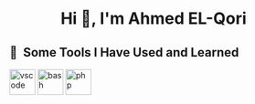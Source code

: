 <h1 align="center">Hi 👋, I'm Ahmed EL-Qori</h1>

<h2> 🚀 &nbsp;Some Tools I Have Used and Learned</h2>
<p align="left">
<img src="https://cdn2.iconfinder.com/data/icons/designer-skills/128/code-programming-javascript-software-develop-command-language-512.png" alt="vscode" width="45" height="45"/>
<img src="https://cdn1.iconfinder.com/data/icons/logotypes/32/badge-html-5-512.png" alt="bash" width="45" height="45"/>
<img src="https://cdn1.iconfinder.com/data/icons/logotypes/32/badge-css-3-512.png" alt="php" width="45" height="45"/>
</p>
